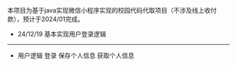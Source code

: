 本项目为基于java实现微信小程序实现的校园代码代取项目（不涉及线上收付款），预计于2024/01完成。

- 24/12/19 基本实现用户登录逻辑


----------------------------------
- 用户逻辑
  登录
  保存个人信息
  获取个人信息
  
